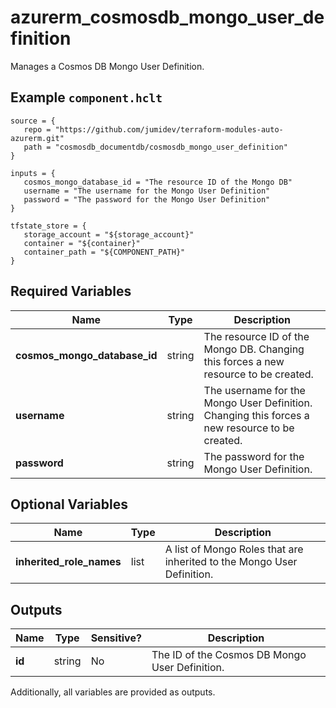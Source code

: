 # azurerm_cosmosdb_mongo_user_definition

Manages a Cosmos DB Mongo User Definition.

## Example `component.hclt`

```hcl
source = {
   repo = "https://github.com/jumidev/terraform-modules-auto-azurerm.git"   
   path = "cosmosdb_documentdb/cosmosdb_mongo_user_definition"   
}

inputs = {
   cosmos_mongo_database_id = "The resource ID of the Mongo DB"   
   username = "The username for the Mongo User Definition"   
   password = "The password for the Mongo User Definition"   
}

tfstate_store = {
   storage_account = "${storage_account}"   
   container = "${container}"   
   container_path = "${COMPONENT_PATH}"   
}

```

## Required Variables

| Name | Type |  Description |
| ---- | --------- |  ----------- |
| **cosmos_mongo_database_id** | string |  The resource ID of the Mongo DB. Changing this forces a new resource to be created. | 
| **username** | string |  The username for the Mongo User Definition. Changing this forces a new resource to be created. | 
| **password** | string |  The password for the Mongo User Definition. | 

## Optional Variables

| Name | Type |  Description |
| ---- | --------- |  ----------- |
| **inherited_role_names** | list |  A list of Mongo Roles that are inherited to the Mongo User Definition. | 



## Outputs

| Name | Type | Sensitive? | Description |
| ---- | ---- | --------- | --------- |
| **id** | string | No  | The ID of the Cosmos DB Mongo User Definition. | 

Additionally, all variables are provided as outputs.
